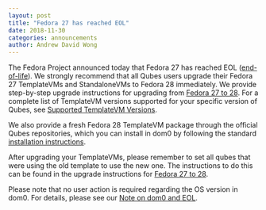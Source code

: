 ```yaml
---
layout: post
title: "Fedora 27 has reached EOL"
date: 2018-11-30
categories: announcements
author: Andrew David Wong
---
```


The Fedora Project announced today that Fedora 27 has reached EOL
([end-of-life]). We strongly recommend that all Qubes users upgrade
their Fedora 27 TemplateVMs and StandaloneVMs to Fedora 28 immediately.
We provide step-by-step upgrade instructions for upgrading from [Fedora
27 to 28]. For a complete list of TemplateVM versions supported for your
specific version of Qubes, see [Supported TemplateVM Versions].

We also provide a fresh Fedora 28 TemplateVM package through the
official Qubes repositories, which you can install in dom0 by following
the standard [installation instructions].

After upgrading your TemplateVMs, please remember to set all qubes that
were using the old template to use the new one. The instructions to do
this can be found in the upgrade instructions for [Fedora 27 to 28].

Please note that no user action is required regarding the OS version in
dom0. For details, please see our [Note on dom0 and EOL].


[end-of-life]: https://fedoraproject.org/wiki/Fedora_Release_Life_Cycle#Maintenance_Schedule
[Fedora 27 to 28]: /doc/template/fedora/upgrade-27-to-28/
[Supported TemplateVM Versions]: https://qubes-doc-rst.readthedocs.io/en/latest/user/downloading-installing-upgrading/supported-releases.html#templates
[installation instructions]: https://qubes-doc-rst.readthedocs.io/en/latest/user/templates/fedora/fedora.html#installing
[Note on dom0 and EOL]: https://qubes-doc-rst.readthedocs.io/en/latest/user/downloading-installing-upgrading/supported-releases.html#note-on-dom0-and-eol
